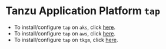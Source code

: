 # Tanzu Application Platform `tap`

- To install/configure `tap` on `aks`, click [here](aks).
- To install/configure `tap` on `aws`, click [here](aws).
- To install/configure `tap` on `tkgm`, click [here](tkgm).
